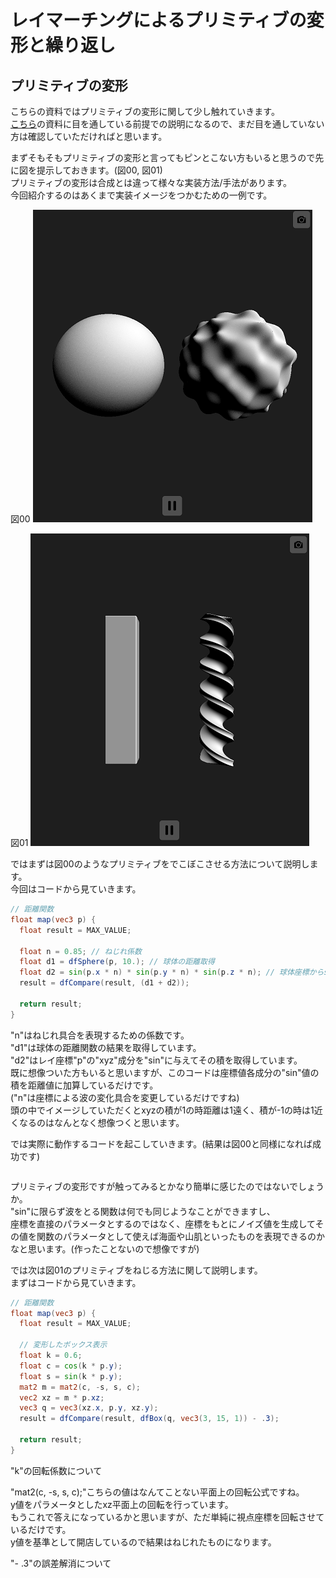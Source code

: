 
# レイマーチングによるプリミティブの変形と繰り返し  

## プリミティブの変形  

  こちらの資料ではプリミティブの変形に関して少し触れていきます。  
  [こちら](../00_Primitive/README.md)の資料に目を通している前提での説明になるので、まだ目を通していない方は確認していただければと思います。  

  まずそもそもプリミティブの変形と言ってもピンとこない方もいると思うので先に図を提示しておきます。(図00, 図01)  
  プリミティブの変形は合成とは違って様々な実装方法/手法があります。  
  今回紹介するのはあくまで実装イメージをつかむための一例です。  

  図00
  ![図00](pic00.png)  

  図01
  ![図01](pic01.png)  
  
  ではまずは図00のようなプリミティブをでこぼこさせる方法について説明します。  
  今回はコードから見ていきます。  

  ```glsl
  // 距離関数
  float map(vec3 p) {
    float result = MAX_VALUE;  

    float n = 0.85; // ねじれ係数
    float d1 = dfSphere(p, 10.); // 球体の距離取得
    float d2 = sin(p.x * n) * sin(p.y * n) * sin(p.z * n); // 球体座標からsin値の積を取得
    result = dfCompare(result, (d1 + d2));  

    return result;
  }
  ```

  "n"はねじれ具合を表現するための係数です。  
  "d1"は球体の距離関数の結果を取得しています。  
  "d2"はレイ座標"p"の"xyz"成分を"sin"に与えてその積を取得しています。  
  既に想像ついた方もいると思いますが、このコードは座標値各成分の"sin"値の積を距離値に加算しているだけです。  
  ("n"は座標による波の変化具合を変更しているだけですね)  
  頭の中でイメージしていただくとxyzの積が1の時距離は1遠く、積が-1の時は1近くなるのはなんとなく想像つくと思います。  

  では実際に動作するコードを起こしていきます。(結果は図00と同様になれば成功です)  

  ```glsl

  ```  

  プリミティブの変形ですが触ってみるとかなり簡単に感じたのではないでしょうか。  
  "sin"に限らず波をとる関数は何でも同じようなことができますし、  
  座標を直接のパラメータとするのではなく、座標をもとにノイズ値を生成してその値を関数のパラメータとして使えば海面や山肌といったものを表現できるのかなと思います。(作ったことないので想像ですが)  

  では次は図01のプリミティブをねじる方法に関して説明します。  
  まずはコードから見ていきます。  

  ```glsl
  // 距離関数
  float map(vec3 p) {
    float result = MAX_VALUE;  

    // 変形したボックス表示
    float k = 0.6;
    float c = cos(k * p.y);
    float s = sin(k * p.y);
    mat2 m = mat2(c, -s, s, c);
    vec2 xz = m * p.xz;
    vec3 q = vec3(xz.x, p.y, xz.y);
    result = dfCompare(result, dfBox(q, vec3(3, 15, 1)) - .3);

    return result;
  }
  ```
  
  "k"の回転係数について

  "mat2(c, -s, s, c);"こちらの値はなんてことない平面上の回転公式ですね。  
  y値をパラメータとしたxz平面上の回転を行っています。  
  もうこれで答えになっているかと思いますが、ただ単純に視点座標を回転させているだけです。  
  y値を基準として開店しているので結果はねじれたものになります。  

  "- .3"の誤差解消について

  ```glsl
  ```
